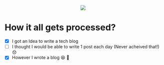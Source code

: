 <h1 align="center">
  <a href="https://git.io/typing-svg">
    <img src="https://readme-typing-svg.herokuapp.com?color=%2340A597&size=40&width=850&lines=Welcome+to+the+official+repository+of+Tech-Rituals;Visit+the+blog+on+www.tech-rituals.cf;Show+your+support+by+HEARTING!+the+repo">
  </a>
</h1>

# How it all gets processed?

- [x] I got an Idea to write a tech blog
- [ ] I thought I would be able to write 1 post each day (Never acheived that!) :disappointed:
- [x] However I wrote a blog :laughing: :tada:
